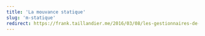 ```yaml
---
title: 'La mouvance statique'
slug: 'm-statique'
redirect: https://frank.taillandier.me/2016/03/08/les-gestionnaires-de-contenu-statique/
---
```

